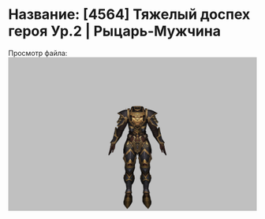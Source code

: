 # Название: [4564] Тяжелый доспех героя Ур.2 | Рыцарь-Мужчина

Просмотр файла:
![p000021.png](p000021.png)